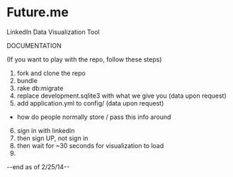 Future.me
=========

LinkedIn Data Visualization Tool

DOCUMENTATION

(If you want to play with the repo, follow these steps)
1. fork and clone the repo
2. bundle
3. rake db:migrate
4. replace development.sqlite3 with what we give you (data upon request)
5. add application.yml to config/ (data upon request)
- how do people normally store / pass this info around
6. sign in with linkedin
7. then sign UP, not sign in
8. then wait for ~30 seconds for visualization to load
9. 
--end as of 2/25/14--
